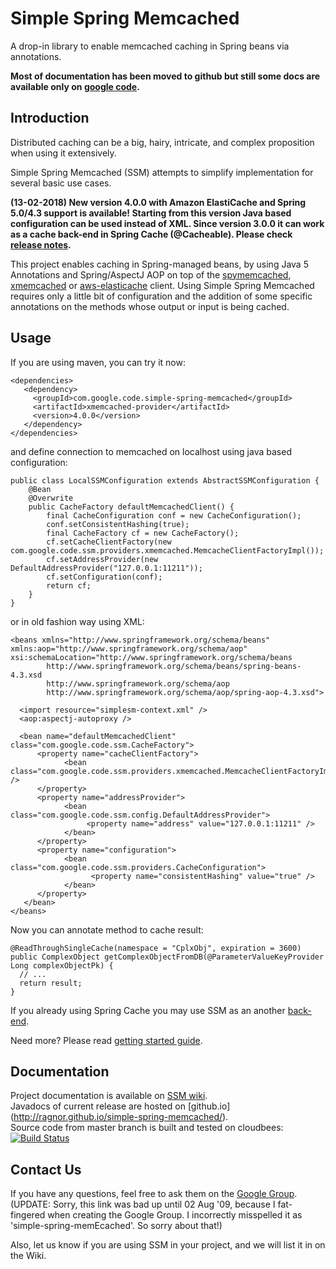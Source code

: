 Simple Spring Memcached
=======================

A drop-in library to enable memcached caching in Spring beans via annotations.

**Most of documentation has been moved to github but still some docs are available only on [google code](https://code.google.com/p/simple-spring-memcached).**

## Introduction ##

Distributed caching can be a big, hairy, intricate, and complex proposition when using it extensively.

Simple Spring Memcached (SSM) attempts to simplify implementation for several basic use cases.

**(13-02-2018) New version 4.0.0 with Amazon ElastiCache and Spring 5.0/4.3 support is available! Starting from this version Java based configuration can be used instead of XML. 
Since version 3.0.0 it can work as a cache back-end in Spring Cache (@Cacheable). Please check [release notes](https://github.com/ragnor/simple-spring-memcached/wiki/Relase-notes).**

This project enables caching in Spring-managed beans, by using Java 5 Annotations and Spring/AspectJ AOP on top of the [spymemcached](https://github.com/couchbase/spymemcached), [xmemcached](https://github.com/killme2008/xmemcached/) or [aws-elasticache](https://github.com/amazonwebservices/aws-elasticache-cluster-client-memcached-for-java) client. Using Simple Spring Memcached requires only a little bit of configuration and the addition of some specific annotations on the methods whose output or input is being cached. 


## Usage ##

If you are using maven, you can try it now:

    <dependencies>
       <dependency>
         <groupId>com.google.code.simple-spring-memcached</groupId>
         <artifactId>xmemcached-provider</artifactId>
         <version>4.0.0</version>
       </dependency> 
    </dependencies>

and define connection to memcached on localhost using java based configuration:
	
    public class LocalSSMConfiguration extends AbstractSSMConfiguration {
	    @Bean
	    @Overwrite
	    public CacheFactory defaultMemcachedClient() {
	        final CacheConfiguration conf = new CacheConfiguration();
	        conf.setConsistentHashing(true);
	        final CacheFactory cf = new CacheFactory();
	        cf.setCacheClientFactory(new com.google.code.ssm.providers.xmemcached.MemcacheClientFactoryImpl());
	        cf.setAddressProvider(new DefaultAddressProvider("127.0.0.1:11211"));
	        cf.setConfiguration(conf);
	        return cf;
	    }
	} 

or in old fashion way using XML:

    <beans xmlns="http://www.springframework.org/schema/beans" xmlns:aop="http://www.springframework.org/schema/aop"
    xsi:schemaLocation="http://www.springframework.org/schema/beans
            http://www.springframework.org/schema/beans/spring-beans-4.3.xsd
            http://www.springframework.org/schema/aop
            http://www.springframework.org/schema/aop/spring-aop-4.3.xsd">

      <import resource="simplesm-context.xml" />
      <aop:aspectj-autoproxy />

      <bean name="defaultMemcachedClient" class="com.google.code.ssm.CacheFactory">
          <property name="cacheClientFactory">
                <bean class="com.google.code.ssm.providers.xmemcached.MemcacheClientFactoryImpl" />
          </property>
          <property name="addressProvider">
                <bean class="com.google.code.ssm.config.DefaultAddressProvider">
                     <property name="address" value="127.0.0.1:11211" />
                </bean>
          </property>
          <property name="configuration">
                <bean class="com.google.code.ssm.providers.CacheConfiguration">
                      <property name="consistentHashing" value="true" />
                </bean>
          </property>
       </bean>
    </beans>

Now you can annotate method to cache result:

    @ReadThroughSingleCache(namespace = "CplxObj", expiration = 3600)
    public ComplexObject getComplexObjectFromDB(@ParameterValueKeyProvider Long complexObjectPk) {
      // ...
      return result;
    }

If you already using Spring Cache you may use SSM as an another [back-end](https://github.com/ragnor/simple-spring-memcached/wiki/Getting-Started#spring-31-cache-integration).

Need more? Please read [getting started guide](https://github.com/ragnor/simple-spring-memcached/wiki/Getting-Started).

## Documentation ##
Project documentation is available on [SSM wiki](https://github.com/ragnor/simple-spring-memcached/wiki).  
Javadocs of current release are hosted on [github.io] (http://ragnor.github.io/simple-spring-memcached/).  
Source code from master branch is built and tested on cloudbees: [![Build Status](https://ragnor.ci.cloudbees.com/job/Simple%20Spring%20Memcached%20(SSM)/badge/icon)](https://ragnor.ci.cloudbees.com/job/Simple%20Spring%20Memcached%20(SSM)/)

## Contact Us ##

If you have any questions, feel free to ask them on the [Google Group](http://groups.google.com/group/simple-spring-memecached). (UPDATE: Sorry, this link was bad up until 02 Aug '09, because I fat-fingered when creating the Google Group. I incorrectly misspelled it as 'simple-spring-memEcached'. So sorry about that!)

Also, let us know if you are using SSM in your project, and we will list it in on the Wiki. 
